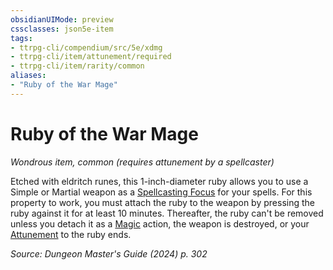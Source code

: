 ```yaml
---
obsidianUIMode: preview
cssclasses: json5e-item
tags:
- ttrpg-cli/compendium/src/5e/xdmg
- ttrpg-cli/item/attunement/required
- ttrpg-cli/item/rarity/common
aliases: 
- "Ruby of the War Mage"
---
```

# Ruby of the War Mage
*Wondrous item, common (requires attunement by a spellcaster)*  



Etched with eldritch runes, this 1-inch-diameter ruby allows you to use a Simple or Martial weapon as a [Spellcasting Focus](Misc%20Files/CLI/rules/variant-rules/spellcasting-focus-xphb.md) for your spells. For this property to work, you must attach the ruby to the weapon by pressing the ruby against it for at least 10 minutes. Thereafter, the ruby can't be removed unless you detach it as a [Magic](Misc%20Files/CLI/rules/actions.md#Magic) action, the weapon is destroyed, or your [Attunement](Misc%20Files/CLI/rules/variant-rules/attunement-xphb.md) to the ruby ends.

*Source: Dungeon Master's Guide (2024) p. 302*